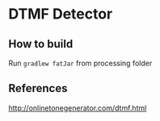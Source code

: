 # DTMF Detector

## How to build

Run `gradlew fatJar` from processing folder

## References
http://onlinetonegenerator.com/dtmf.html
